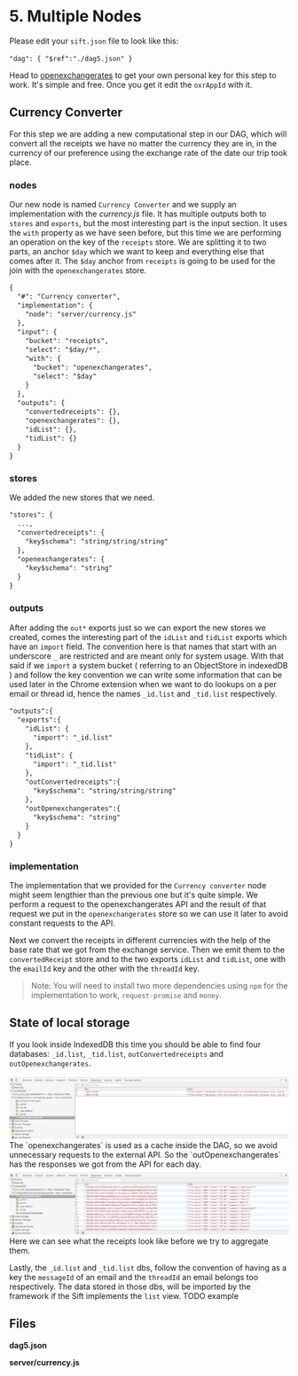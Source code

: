 # 5. Multiple Nodes

Please edit your `sift.json` file to look like this:

`"dag": { "$ref":"./dag5.json" }`

Head to [openexchangerates](http://openexchangerates.org) to get your own personal key for this step to work. It's simple and free. Once you get it edit the `oxrAppId` with it.

## Currency Converter

For this step we are adding  a new computational step in our DAG, which will convert all the receipts we have no matter the currency they are in, in the currency of our preference using the exchange rate of the date our trip took place.

### nodes

Our new node is named `Currency Converter` and we supply an implementation with the _currency.js_ file. It has multiple outputs both to `stores` and `exports`, but the most interesting part is the input section. It uses the `with` property as we have seen before, but this time we are performing an operation on the key of the `receipts` store. We are splitting it to two parts, an anchor `$day` which we want to keep and everything else that comes after it. The `$day` anchor from `receipts` is going to be used for the join with the `openexchangerates` store.

```
{
  "#": "Currency converter",
  "implementation": {
    "node": "server/currency.js"
  },
  "input": {
    "bucket": "receipts",
    "select": "$day/*",
    "with": {
      "bucket": "openexchangerates",
      "select": "$day"
    }
  },
  "outputs": {
    "convertedreceipts": {},
    "openexchangerates": {},
    "idList": {},
    "tidList": {}
  }
}
```

### stores

We added the new stores that we need.

```
"stores": {
  ...,
  "convertedreceipts": {
    "key$schema": "string/string/string"
  },
  "openexchangerates": {
    "key$schema": "string"
  }
}
```

### outputs

After adding the `out*` exports just so we can export the new stores we created, comes the interesting part of the `idList` and `tidList` exports which have an `import` field. 
The convention here is that names that start with an underscore `_` are restricted and are meant only for system usage. With that said if we `import` a system bucket ( referring to an ObjectStore in indexedDB ) and follow the key convention we can write some information that can be used later in the Chrome extension when we want to do lookups on a per email or thread id, hence the names `_id.list` and `_tid.list` respectively.

```
"outputs":{
  "exports":{
    "idList": {
      "import": "_id.list"
    },
    "tidList": {
      "import": "_tid.list"
    },
    "outConvertedreceipts":{
      "key$schema": "string/string/string"
    },
    "outOpenexchangerates":{
      "key$schema": "string"
    }
  }
}
```

### implementation

The implementation that we provided for the `Currency converter` node might seem lengthier than the previous one but it's quite simple. We perform a request to the openexchangerates API and the result of that request we put in the `openexchangerates` store so we can use it later to avoid constant requests to the API.

Next we convert the receipts in different currencies with the help of the base rate that we got from the exchange service. Then we emit them to the `convertedReceipt` store and to the two exports `idList` and `tidList`, one with the `emailId` key and the other with the `threadId` key.

> Note: You will need to install two more dependencies using `npm` for the implementation to work, `request-promise` and `money`.

## State of local storage

If you look inside IndexedDB this time you should be able to find four databases: `_id.list`, `_tid.list`, `outConvertedreceipts` and `outOpenexchangerates`.

<img src='./screenshots/step5OER.jpg'>
The `openexchangerates` is used as a cache inside the DAG, so we avoid unnecessary requests to the external API. So the `outOpenexchangerates` has the responses we got from the API for each day.


<img src='./screenshots/step5Receipts.jpg'>
Here we can see what the receipts look like before we try to aggregate them.


Lastly, the `_id.list` and `_tid.list` dbs, follow the convention of having as a key the `messageId` of an email and the `threadId` an email belongs too respectively. The data stored in those dbs, will be imported by the framework if the Sift implements the `list` view.
TODO example

## Files

**dag5.json**

**server/currency.js**